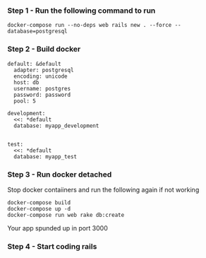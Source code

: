 ### Step 1 - Run the following command to run
`docker-compose run --no-deps web rails new . --force --database=postgresql`

### Step 2 - Build docker
```
default: &default
  adapter: postgresql
  encoding: unicode
  host: db
  username: postgres
  password: password
  pool: 5

development:
  <<: *default
  database: myapp_development


test:
  <<: *default
  database: myapp_test
```

### Step 3 - Run docker detached
Stop docker contaiiners and run the following again if not working
```
docker-compose build
docker-compose up -d
docker-compose run web rake db:create
```
Your app spunded up in port 3000

### Step 4 - Start coding rails
[link text itself]: //HOWTO-RAILS.md
